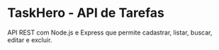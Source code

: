 # TaskHero - API de Tarefas
 API REST com Node.js e Express que permite cadastrar, listar, buscar, editar e excluir.

